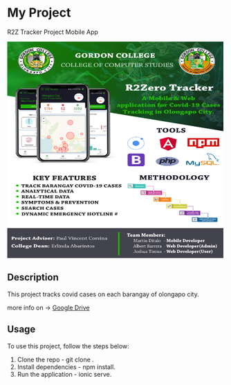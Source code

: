 # My Project

R2Z Tracker Project Mobile App

<img src="/R2Z_Poster.png" alt="Alt Text" width="500" height="500"/>

## Description

This project tracks covid cases on each barangay of olongapo city.

more info on -> [Google Drive](https://drive.google.com/drive/u/0/folders/1JTjU1rEUWLuLSmrnfWJg4O87RYB4S1uO)

## Usage

To use this project, follow the steps below:
1. Clone the repo - git clone <repo-link>.
2. Install dependencies - npm install.
3. Run the application - ionic serve.
